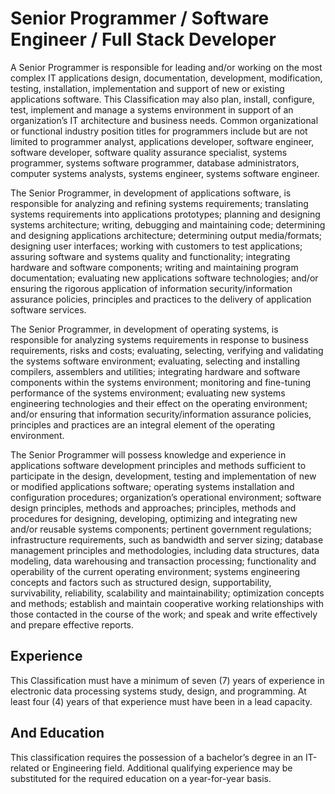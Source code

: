 

# Senior Programmer / Software Engineer / Full Stack Developer
A Senior Programmer is responsible for leading and/or working on the most complex IT applications design, documentation, development, modification, testing, installation, implementation and support of new or existing applications software. This Classification may also plan, install, configure, test, implement and manage a systems environment in support of an organization’s IT architecture and business needs. Common organizational or functional industry position titles for programmers include but are not limited to programmer analyst, applications developer, software engineer, software developer, software quality assurance specialist, systems programmer, systems software programmer, database administrators, computer systems analysts, systems engineer, systems software engineer.

The Senior Programmer, in development of applications software, is responsible for analyzing and refining systems requirements; translating systems requirements into applications prototypes; planning and designing systems architecture; writing, debugging and maintaining code; determining and designing applications architecture; determining output media/formats; designing user interfaces; working with customers to test applications; assuring software and systems quality and functionality; integrating hardware and software components; writing and maintaining program documentation; evaluating new applications software technologies; and/or ensuring the rigorous application of information security/information assurance policies, principles and practices to the delivery of application software services.

The Senior Programmer, in development of operating systems, is responsible for analyzing systems requirements in response to business requirements, risks and costs; evaluating, selecting, verifying and validating the systems software environment; evaluating, selecting and installing compilers, assemblers and utilities; integrating hardware and software components within the systems environment; monitoring and fine-tuning performance of the systems environment; evaluating new systems engineering technologies and their effect on the operating environment; and/or ensuring that information security/information assurance policies, principles and practices are an integral element of the operating environment.

The Senior Programmer will possess knowledge and experience in applications software development principles and methods sufficient to participate in the design, development, testing and implementation of new or modified applications software; operating systems installation and configuration procedures; organization’s operational environment; software design principles, methods and approaches; principles, methods and procedures for designing, developing, optimizing and integrating new and/or reusable systems components; pertinent government regulations; infrastructure requirements, such as bandwidth and server sizing; database management principles and methodologies, including data structures, data modeling, data warehousing and transaction processing; functionality and operability of the current operating environment; systems engineering concepts and factors such as structured design, supportability, survivability, reliability, scalability and maintainability; optimization concepts and methods; establish and maintain cooperative working relationships with those contacted in the course of the work; and speak and write effectively and prepare effective reports.

## Experience
This Classification must have a minimum of seven (7) years of experience in electronic data processing systems study, design, and programming. At least four (4) years of that experience must have been in a lead capacity.

## And Education
This classification requires the possession of a bachelor’s degree in an IT-related or Engineering field. Additional qualifying experience may be substituted for the required education on a year-for-year basis.
